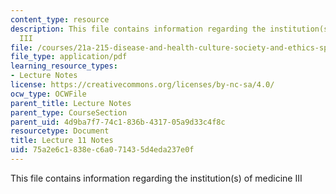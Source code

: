 ```yaml
---
content_type: resource
description: This file contains information regarding the institution(s) of medicine
  III
file: /courses/21a-215-disease-and-health-culture-society-and-ethics-spring-2012/75a2e6c1838ec6a071435d4eda237e0f_MIT21A_215S12_lecture_11.pdf
file_type: application/pdf
learning_resource_types:
- Lecture Notes
license: https://creativecommons.org/licenses/by-nc-sa/4.0/
ocw_type: OCWFile
parent_title: Lecture Notes
parent_type: CourseSection
parent_uid: 4d9ba7f7-74c1-836b-4317-05a9d33c4f8c
resourcetype: Document
title: Lecture 11 Notes
uid: 75a2e6c1-838e-c6a0-7143-5d4eda237e0f
---
```

This file contains information regarding the institution(s) of medicine III